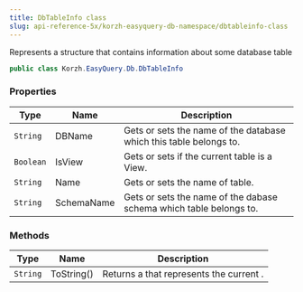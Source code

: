 ```yaml
---
title: DbTableInfo class
slug: api-reference-5x/korzh-easyquery-db-namespace/dbtableinfo-class
---
```



Represents a structure that contains information about some database table
```csharp
public class Korzh.EasyQuery.Db.DbTableInfo

```

### Properties

| Type | Name | Description | 
| --- | --- | --- | 
| `String` | DBName | Gets or sets the name of the database which this table belongs to. | 
| `Boolean` | IsView | Gets or sets if the current table is a View. | 
| `String` | Name | Gets or sets the name of table. | 
| `String` | SchemaName | Gets or sets the name of the dabase schema which table belongs to. | 


### Methods

| Type | Name | Description | 
| --- | --- | --- | 
| `String` | ToString() | Returns a <see cref="T:System.String"></see> that represents the current <see cref="T:System.Object"></see>. |